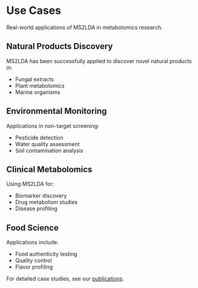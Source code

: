 # Use Cases

Real-world applications of MS2LDA in metabolomics research.

## Natural Products Discovery

MS2LDA has been successfully applied to discover novel natural products in:
- Fungal extracts
- Plant metabolomics
- Marine organisms

## Environmental Monitoring

Applications in non-target screening:
- Pesticide detection
- Water quality assessment
- Soil contamination analysis

## Clinical Metabolomics

Using MS2LDA for:
- Biomarker discovery
- Drug metabolism studies
- Disease profiling

## Food Science

Applications include:
- Food authenticity testing
- Quality control
- Flavor profiling

For detailed case studies, see our [publications](https://ms2lda.org/publications).